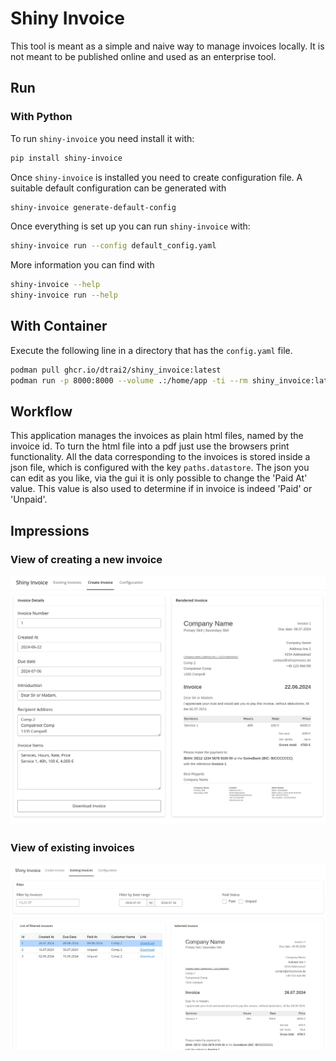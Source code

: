# Shiny Invoice

This tool is meant as a simple and naive way to manage invoices locally.
It is not meant to be published online and used as an enterprise tool.


## Run

### With Python

To run `shiny-invoice` you need install it with:

```bash
pip install shiny-invoice
```

Once `shiny-invoice` is installed you need to create configuration file.
A suitable default configuration can be generated with
```bash
shiny-invoice generate-default-config
```

Once everything is set up you can run `shiny-invoice` with:

```bash
shiny-invoice run --config default_config.yaml
```

More information you can find with

```bash
shiny-invoice --help
shiny-invoice run --help
```

## With Container

Execute the following line in a directory that has the `config.yaml` file.
```bash
podman pull ghcr.io/dtrai2/shiny_invoice:latest
podman run -p 8000:8000 --volume .:/home/app -ti --rm shiny_invoice:latest run --config config.yaml
```

## Workflow

This application manages the invoices as plain html files, named by the invoice id.
To turn the html file into a pdf just use the browsers print functionality.
All the data corresponding to the invoices is stored inside a json file, which is configured with the key
`paths.datastore`.
The json you can edit as you like, via the gui it is only possible to change the 'Paid At' value.
This value is also used to determine if in invoice is indeed 'Paid' or 'Unpaid'.

## Impressions

### View of creating a new invoice
![new-invoice.png](docs/new-invoice.png)

### View of existing invoices
![existing-invoices.png](docs/existing-invoices.png)
